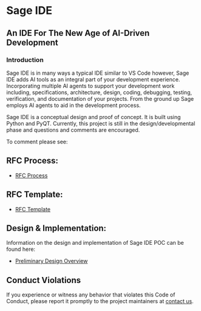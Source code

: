 # Sage IDE

## An IDE For The New Age of AI-Driven Development

### Introduction
Sage IDE is in many ways a typical IDE similar to VS Code however, Sage IDE adds AI tools as an integral 
part of your development experience. Incorporating multiple AI agents to support your development work 
including, specifications, architecture, design, coding, debugging, testing, verification, and documentation
of your projects. From the ground up Sage employs AI agents to aid in the development process.

Sage IDE is a conceptual design and proof of concept. It is built using Python and PyQT. Currently, this project
is still in the design/developmental phase and questions and comments are encouraged. 

To comment please see:
   ## RFC Process:
   - [RFC Process](RFC/RFC_PROCESS.md) 
   ## RFC Template:
   - [RFC Template](RFC/RFC_TEMPLATE.md)

## Design & Implementation:
Information on the design and implementation of Sage IDE POC can be found here:
  - [Preliminary Design Overview](docs/design-overview.md)

## Conduct Violations
If you experience or witness any behavior that violates this Code of Conduct, please report it promptly to the project 
maintainers at [contact us](mailto:sageide@sensornet.us).
